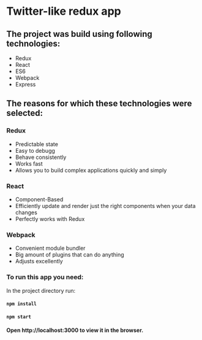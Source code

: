 # Twitter-like redux app

## The project was build using following technologies:

* Redux
* React
* ES6
* Webpack
* Express

## The reasons for which these technologies were selected:

### Redux

* Predictable state 
* Easy to debugg
* Behave consistently
* Works fast
* Allows you to build complex applications quickly and simply

### React

* Component-Based
* Efficiently update and render just the right components when your data changes
* Perfectly works with Redux

### Webpack

* Convenient module bundler
* Big amount of plugins that can do anything
* Adjusts excellently

### To run this app you need:

In the project directory run:

#### `npm install`

#### `npm start`

#### Open http://localhost:3000 to view it in the browser.